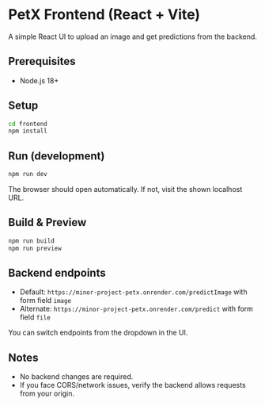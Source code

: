 # PetX Frontend (React + Vite)

A simple React UI to upload an image and get predictions from the backend.

## Prerequisites
- Node.js 18+

## Setup
```bash
cd frontend
npm install
```

## Run (development)
```bash
npm run dev
```
The browser should open automatically. If not, visit the shown localhost URL.

## Build & Preview
```bash
npm run build
npm run preview
```

## Backend endpoints
- Default: `https://minor-project-petx.onrender.com/predictImage` with form field `image`
- Alternate: `https://minor-project-petx.onrender.com/predict` with form field `file`

You can switch endpoints from the dropdown in the UI.

## Notes
- No backend changes are required.
- If you face CORS/network issues, verify the backend allows requests from your origin.
